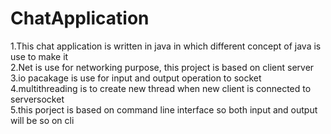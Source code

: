 # ChatApplication
 1.This chat application is written in java in which different concept of java is use to make it<br>
 2.Net is use for networking purpose, this project is based on client server <br>
 3.io pacakage is use for input and output operation to socket <br>
 4.multithreading is to create new thread when new client is connected to serversocket  <br>
 5.this porject is based on command line interface so both input and output will be so on cli<br>

